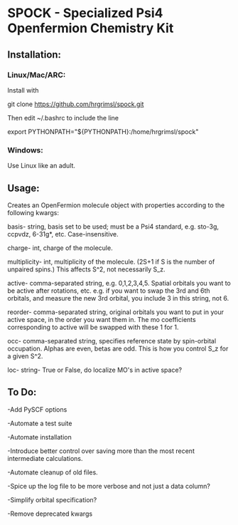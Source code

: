 # SPOCK - Specialized Psi4 Openfermion Chemistry Kit
## Installation:  
### Linux/Mac/ARC:
Install with

git clone https://github.com/hrgrimsl/spock.git

Then edit ~/.bashrc to include the line

export PYTHONPATH="${PYTHONPATH}:/home/hrgrimsl/spock"

### Windows:
Use Linux like an adult.

## Usage:
Creates an OpenFermion molecule object with properties according to the following kwargs:

basis- string, basis set to be used; must be a Psi4 standard, e.g. sto-3g, ccpvdz, 6-31g*, etc.  Case-insensitive.

charge- int, charge of the molecule.

multiplicity- int, multiplicity of the molecule.  (2S+1 if S is the number of unpaired spins.)  This affects S^2, not necessarily S_z.

active- comma-separated string, e.g. 0,1,2,3,4,5.  Spatial orbitals you want to be active after rotations, etc.  e.g. if you want to swap the 3rd and 6th orbitals, and measure the new 3rd orbital, you include 3 in this string, not 6.

reorder- comma-separated string, original orbitals you want to put in your active space, in the order you want them in.  The mo coefficients corresponding to active will be swapped with these 1 for 1.

occ- comma-separated string, specifies reference state by spin-orbital occupation.  Alphas are even, betas are odd.  This is how you control S_z for a given S^2.

loc- string- True or False, do localize MO's in active space? 


## To Do:
-Add PySCF options

-Automate a test suite

-Automate installation

-Introduce better control over saving more than the most recent intermediate calculations.

-Automate cleanup of old files.

-Spice up the log file to be more verbose and not just a data column?

-Simplify orbital specification?

-Remove deprecated kwargs
